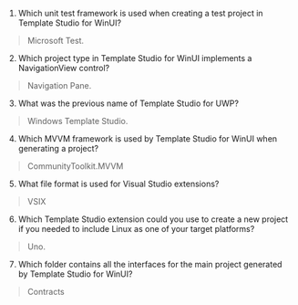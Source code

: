 1. Which unit test framework is used when creating a test project in Template Studio for WinUI?
> Microsoft Test.

2. Which project type in Template Studio for WinUI implements a NavigationView control?
> Navigation Pane.

3. What was the previous name of Template Studio for UWP?
> Windows Template Studio.

4. Which MVVM framework is used by Template Studio for WinUI when generating a project?
> CommunityToolkit.MVVM

5. What file format is used for Visual Studio extensions?
> VSIX

6. Which Template Studio extension could you use to create a new project if you needed to include Linux as one of your target platforms?
> Uno.

7. Which folder contains all the interfaces for the main project generated by Template Studio for WinUI?
> Contracts
